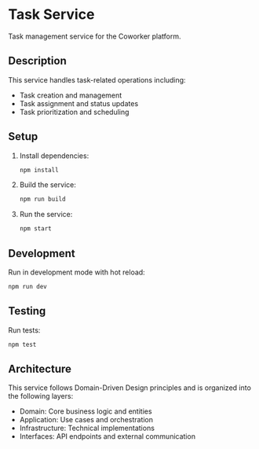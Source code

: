 # Task Service

Task management service for the Coworker platform.

## Description

This service handles task-related operations including:
- Task creation and management
- Task assignment and status updates
- Task prioritization and scheduling

## Setup

1. Install dependencies:
   ```bash
   npm install
   ```

2. Build the service:
   ```bash
   npm run build
   ```

3. Run the service:
   ```bash
   npm start
   ```

## Development

Run in development mode with hot reload:
```bash
npm run dev
```

## Testing

Run tests:
```bash
npm test
```

## Architecture

This service follows Domain-Driven Design principles and is organized into the following layers:

- Domain: Core business logic and entities
- Application: Use cases and orchestration
- Infrastructure: Technical implementations
- Interfaces: API endpoints and external communication
